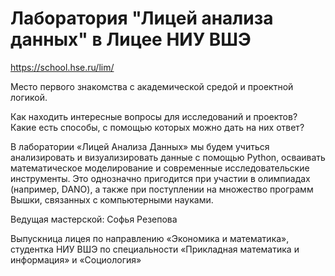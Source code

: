 # Лаборатория "Лицей анализа данных" в Лицее НИУ ВШЭ

https://school.hse.ru/lim/

Место первого знакомства с академической средой и проектной логикой.

Как находить интересные вопросы для исследований и проектов? Какие есть способы, с помощью которых можно дать на них ответ?

В лаборатории «Лицей Анализа Данных» мы будем учиться анализировать и визуализировать данные с помощью Python, осваивать математическое моделирование и современные исследовательские инструменты. Это однозначно пригодится при участии в олимпиадах (например, DANO), а также при поступлении на множество программ Вышки, связанных с компьютерными науками.

Ведущая мастерской: Софья Резепова

Выпускница лицея по направлению «Экономика и математика», студентка НИУ ВШЭ по специальности «Прикладная математика и информация» и «Социология»
